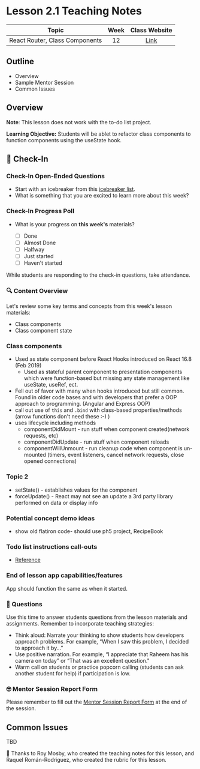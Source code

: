 # Lesson 2.1 Teaching Notes

| **Topic** | **Week** | **Class Website** |
| :---: | :---: | :---: |
| React Router, Class Components | 12 | [Link](https://learn.codethedream.org/) |

## Outline

- Overview
- Sample Mentor Session
- Common Issues

## Overview

**Note**: This lesson does not work with the to-do list project.

**Learning Objective:** Students will be ablet to refactor class components to function components using the useState hook.

## :wave: Check-In

### Check-In Open-Ended Questions

- Start with an icebreaker from this [icebreaker list](https://docs.google.com/document/d/1WbwKn8B5GfRueq7Zbw0zx_k15aqyIqIs23i_WHI-pPI/edit?usp=sharing).
- What is something that you are excited to learn more about this week?

### Check-In Progress Poll

- What is your progress on **this week's** materials?

  - [ ] Done
  - [ ] Almost Done
  - [ ] Halfway
  - [ ] Just started
  - [ ] Haven't started

While students are responding to the check-in questions, take attendance.

### :mag: Content Overview

Let's review some key terms and concepts from this week's lesson materials:

- Class components
- Class component state

### Class components

- Used as state component before React Hooks introduced on React 16.8 (Feb 2019)
  - Used as stateful parent component to presentation components which were function-based but missing any state management like useState, useRef, ect.
- Fell out of favor with many when hooks introduced but still common. Found in older code bases and with developers that prefer a OOP approach to programming. (Angular and Express OOP)
- call out use of `this` and `.bind` with class-based properties/methods (arrow functions don't need these :-) )
- uses lifecycle including methods
  - componentDidMount - run stuff when component created(network requests, etc)
  - componentDidUpdate - run stuff when component reloads
  - componentWillUnmount - run cleanup code when component is un-mounted (timers, event listeners, cancel network requests, close opened connections)

### Topic 2

- setState() - establishes values for the component
- forceUpdate() - React may not see an update a 3rd party library performed on data or display info

### Potential concept demo ideas

- show old flatiron code- should use ph5 project, RecipeBook

### Todo list instructions call-outs

- [Reference](https://reactjs.org/docs/react-component.html)

### End of lesson app capabilities/features

App should function the same as when it started.

### :thinking: Questions

Use this time to answer students questions from the lesson materials and assignments. Remember to incorporate teaching strategies:

- Think aloud: Narrate your thinking to show students how developers approach problems. For example, “When I saw this problem, I decided to approach it by…”
- Use positive narration. For example, “I appreciate that Raheem has his camera on today” or “That was an excellent question."
- Warm call on students or practice popcorn calling (students can ask another student for help) if participation is low.

### :nerd_face: Mentor Session Report Form

Please remember to fill out the [Mentor Session Report Form](https://airtable.com/shrp0jjRtoMyTXRzh) at the end of the session.

## Common Issues

TBD

:crown: Thanks to Roy Mosby, who created the teaching notes for this lesson, and Raquel Román-Rodriguez, who created the rubric for this lesson.
